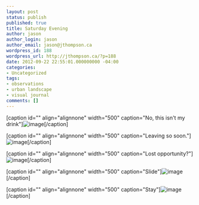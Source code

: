 ```yaml
---
layout: post
status: publish
published: true
title: Saturday Evening
author: jason
author_login: jason
author_email: jason@jthompson.ca
wordpress_id: 188
wordpress_url: http://jthompson.ca/?p=188
date: 2012-09-22 22:55:01.000000000 -04:00
categories:
- Uncategorized
tags:
- observations
- urban landscape
- visual journal
comments: []
---
```

[caption id="" align="alignnone" width="500" caption="No, this isn't my drink"]<img title="IMG_20120922_182231.jpg" class="alignnone" alt="image" src="http://jthompson.ca/wp-content/uploads/2012/09/wpid-IMG_20120922_182231.jpg" />[/caption]



[caption id="" align="alignnone" width="500" caption="Leaving so soon."]<img title="IMG_20120922_192612.jpg" class="alignnone" alt="image" src="http://jthompson.ca/wp-content/uploads/2012/09/wpid-IMG_20120922_192612.jpg" />[/caption]



[caption id="" align="alignnone" width="500" caption="Lost opportunity?"]<img title="IMG_20120922_201029.jpg" class="alignnone" alt="image" src="http://jthompson.ca/wp-content/uploads/2012/09/wpid-IMG_20120922_201029.jpg" />[/caption]



[caption id="" align="alignnone" width="500" caption="Slide"]<img title="IMG_20120922_200352.jpg" class="alignnone" alt="image" src="http://jthompson.ca/wp-content/uploads/2012/09/wpid-IMG_20120922_200352.jpg" />[/caption]



[caption id="" align="alignnone" width="500" caption="Stay"]<img title="IMG_20120922_214447.jpg" class="alignnone" alt="image" src="http://jthompson.ca/wp-content/uploads/2012/09/wpid-IMG_20120922_214447.jpg" />[/caption]


